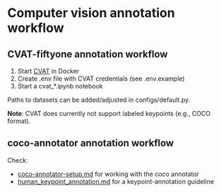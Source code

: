# Computer vision annotation workflow

## CVAT-fiftyone annotation workflow

1. Start [CVAT](https://github.com/openvinotoolkit/cvat) in Docker
2. Create .env file with CVAT credentials (see .env.example)
3. Start a cvat_*.ipynb notebook

Paths to datasets can be added/adjusted in configs/default.py.

**Note**: CVAT does currently not support labeled keypoints (e.g., COCO format).

## coco-annotator annotation workflow

Check:
- [coco-annotator-setup.md](docs/coco-annotator-setup.md) for working with the coco annotator
- [human_keypoint_annotation.md](docs/human_keypoint_annotation.md) for a keypoint-annotation guideline

